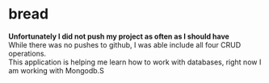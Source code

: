 # bread

**Unfortunately I did not push my project as often as I should have** 
<br>
While there was no pushes to github, I was able include all four CRUD operations.
<br>
This application is helping me learn how to work with databases, right now I am working with Mongodb.S
